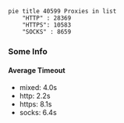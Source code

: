 
```mermaid
pie title 40599 Proxies in list
    "HTTP" : 28369
    "HTTPS": 10583
    "SOCKS" : 8659
```

### Some Info
#### Average Timeout

- mixed: 4.0s
- http: 2.2s
- https: 8.1s
- socks: 6.4s